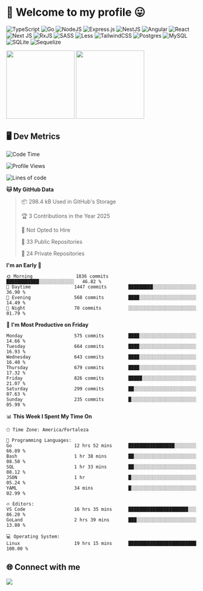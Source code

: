 # 🎉 Welcome to my profile 😛

![TypeScript](https://img.shields.io/badge/typescript-%23007ACC.svg?style=for-the-badge&logo=typescript&logoColor=white)
![Go](https://img.shields.io/badge/go-%2300ADD8.svg?style=for-the-badge&logo=go&logoColor=white)
![NodeJS](https://img.shields.io/badge/node.js-6DA55F?style=for-the-badge&logo=node.js&logoColor=white)
![Express.js](https://img.shields.io/badge/express.js-%23404d59.svg?style=for-the-badge&logo=express&logoColor=%2361DAFB)
![NestJS](https://img.shields.io/badge/nestjs-%23E0234E.svg?style=for-the-badge&logo=nestjs&logoColor=white)
![Angular](https://img.shields.io/badge/angular-%23DD0031.svg?style=for-the-badge&logo=angular&logoColor=white)
![React](https://img.shields.io/badge/react-%2320232a.svg?style=for-the-badge&logo=react&logoColor=%2361DAFB)
![Next JS](https://img.shields.io/badge/Next-black?style=for-the-badge&logo=next.js&logoColor=white)
![RxJS](https://img.shields.io/badge/rxjs-%23B7178C.svg?style=for-the-badge&logo=reactivex&logoColor=white)
![SASS](https://img.shields.io/badge/SASS-hotpink.svg?style=for-the-badge&logo=SASS&logoColor=white)
![Less](https://img.shields.io/badge/less-2B4C80?style=for-the-badge&logo=less&logoColor=white)
![TailwindCSS](https://img.shields.io/badge/tailwindcss-%2338B2AC.svg?style=for-the-badge&logo=tailwind-css&logoColor=white)
![Postgres](https://img.shields.io/badge/postgres-%23316192.svg?style=for-the-badge&logo=postgresql&logoColor=white)
![MySQL](https://img.shields.io/badge/mysql-4479A1.svg?style=for-the-badge&logo=mysql&logoColor=white)
![SQLite](https://img.shields.io/badge/sqlite-%2307405e.svg?style=for-the-badge&logo=sqlite&logoColor=white)
![Sequelize](https://img.shields.io/badge/Sequelize-52B0E7?style=for-the-badge&logo=Sequelize&logoColor=white)

<div>
  <img height="180em" src="https://github-readme-stats.vercel.app/api?username=VinicciusSantos&include_all_commits=true&count_private=true&theme=github_dark"/>
  <img height="180em" src="https://github-readme-stats.vercel.app/api/top-langs/?username=VinicciusSantos&langs_count=6&layout=compact&include_all_commits=true&count_private=true&theme=github_dark"/>
</div>

## 🖥️ Dev Metrics

<!--START_SECTION:waka-->
![Code Time](http://img.shields.io/badge/Code%20Time-2%2C275%20hrs%208%20mins-blue)

![Profile Views](http://img.shields.io/badge/Profile%20Views-0-blue)

![Lines of code](https://img.shields.io/badge/From%20Hello%20World%20I%27ve%20Written-5.5%20million%20lines%20of%20code-blue)

**🐱 My GitHub Data** 

> 📦 298.4 kB Used in GitHub's Storage 
 > 
> 🏆 3 Contributions in the Year 2025
 > 
> 🚫 Not Opted to Hire
 > 
> 📜 33 Public Repositories 
 > 
> 🔑 24 Private Repositories 
 > 
**I'm an Early 🐤** 

```text
🌞 Morning                1836 commits        ████████████░░░░░░░░░░░░░   46.82 % 
🌆 Daytime                1447 commits        █████████░░░░░░░░░░░░░░░░   36.90 % 
🌃 Evening                568 commits         ████░░░░░░░░░░░░░░░░░░░░░   14.49 % 
🌙 Night                  70 commits          ░░░░░░░░░░░░░░░░░░░░░░░░░   01.79 % 
```
📅 **I'm Most Productive on Friday** 

```text
Monday                   575 commits         ████░░░░░░░░░░░░░░░░░░░░░   14.66 % 
Tuesday                  664 commits         ████░░░░░░░░░░░░░░░░░░░░░   16.93 % 
Wednesday                643 commits         ████░░░░░░░░░░░░░░░░░░░░░   16.40 % 
Thursday                 679 commits         ████░░░░░░░░░░░░░░░░░░░░░   17.32 % 
Friday                   826 commits         █████░░░░░░░░░░░░░░░░░░░░   21.07 % 
Saturday                 299 commits         ██░░░░░░░░░░░░░░░░░░░░░░░   07.63 % 
Sunday                   235 commits         █░░░░░░░░░░░░░░░░░░░░░░░░   05.99 % 
```


📊 **This Week I Spent My Time On** 

```text
🕑︎ Time Zone: America/Fortaleza

💬 Programming Languages: 
Go                       12 hrs 52 mins      █████████████████░░░░░░░░   66.89 % 
Bash                     1 hr 38 mins        ██░░░░░░░░░░░░░░░░░░░░░░░   08.50 % 
SQL                      1 hr 33 mins        ██░░░░░░░░░░░░░░░░░░░░░░░   08.12 % 
JSON                     1 hr                █░░░░░░░░░░░░░░░░░░░░░░░░   05.24 % 
YAML                     34 mins             █░░░░░░░░░░░░░░░░░░░░░░░░   02.99 % 

🔥 Editors: 
VS Code                  16 hrs 35 mins      ██████████████████████░░░   86.20 % 
GoLand                   2 hrs 39 mins       ███░░░░░░░░░░░░░░░░░░░░░░   13.80 % 

💻 Operating System: 
Linux                    19 hrs 15 mins      █████████████████████████   100.00 % 
```


<!--END_SECTION:waka-->

## 🌐 Connect with me

<a href="https://www.linkedin.com/in/vinicius-guedes-b817aa223/"><img src="https://img.shields.io/badge/LinkedIn-0077B5?style=for-the-badge&logo=linkedin&logoColor=white"/></a>

